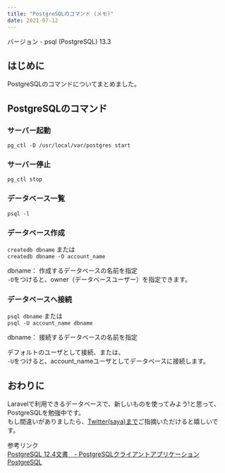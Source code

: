 ```yaml
---
title: "PostgreSQLのコマンド (メモ)"
date: 2021-07-12
---
```


バージョン - psql (PostgreSQL) 13.3

## はじめに
PostgreSQLのコマンドについてまとめました。


## PostgreSQLのコマンド

### サーバー起動
`pg_ctl -D /usr/local/var/postgres start`

### サーバー停止
`pg_ctl stop`

### データベース一覧
`psql -l`

### データベース作成
`createdb dbname` または   
`createdb dbname -O account_name`


dbname： 作成するデータベースの名前を指定   
`-O`をつけると、owner（データベースユーザー）を指定できます。

### データベースへ接続
`psql dbname` または   
`psql -U account_name dbname`

dbname： 接続するデータベースの名前を指定   
   
デフォルトのユーザとして接続、または、   
`-U`をつけると、account_nameユーザとしてデータベースに接続します。

## おわりに
Laravelで利用できるデータベースで、新しいものを使ってみよう!と思って、PostgreSQLを勉強中です。   
もし間違いがありましたら、[Twitter(saya)まで](https://twitter.com/fujisawa_sayaka)ご指摘いただけると嬉しいです。
      
参考リンク   
[PostgreSQL 12.4文書　- PostgreSQLクライアントアプリケーション](https://www.postgresql.jp/document/12/html/reference-client.html)   
[PostgreSQL](https://www.postgresql.org/)
